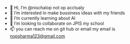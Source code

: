 - 👋 Hi, I’m @nischalop not op acctualy
- 👀 I’m interested in make bussiness ideas with my friends
- 🌱 I’m currently learning about AI
- 💞️ I’m looking to collaborate on JPIS my school
- 📫 you can reach me on git hub or email my email is nopsharma123@gmail.com

<!---
nischalop/nischalop is a ✨ special ✨ repository because its `README.md` (this file) appears on your GitHub profile.
You can click the Preview link to take a look at your changes.
--->
